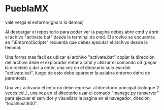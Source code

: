 # PueblaMX
vale verga el entorno(ignora lo demas)

Al descargar el repositorio para poder ver la pagina debes abrir cmd y abrir el achivo "activate.bat" desde la terminal de cmd.
El arcvivo se encuentra en "\Entorno\Scripts" recuerda que debes ejecutar el archivo desde la teminal.

Una forma mas facil es ubicar el archivo "activate.bat" copiar la dirección del archivo dede el explorador entar a cmd y utilizar el comando
cd (pegar la direción) y dar a enter, una vez en el directorio solo escribir "activate.bat", luego de esto debe aparecer la palabra entorno detro de parentesis.

Una vez activado el entorno debe regresar al directorio principal (coloque 2 veces cd..), una vez en el directorio usar el comado "manage.py runserver" para ejecuar el servidor 
y visualizar la pagina en el navegador, direcion "localhost:800".
